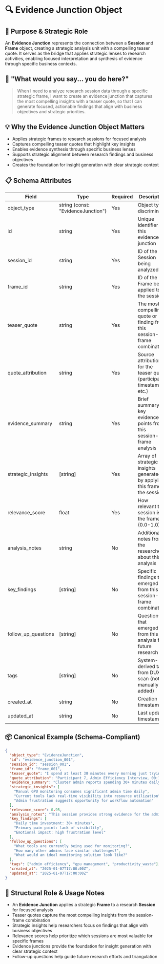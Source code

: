 # 🔍 Evidence Junction Object

## 🎯 Purpose & Strategic Role
An **Evidence Junction** represents the connection between a **Session** and **Frame** object, creating a strategic analysis unit with a compelling teaser quote. It serves as the bridge that applies strategic lenses to research activities, enabling focused interpretation and synthesis of evidence through specific business contexts.

## 🧠 "What would you say... you do here?"
> When I need to analyze research session data through a specific strategic frame, I want to create an evidence junction that captures the most compelling insights with a teaser quote, so that I can generate focused, actionable findings that align with business objectives and strategic priorities.

## 💡 Why the Evidence Junction Object Matters
- Applies strategic frames to research sessions for focused analysis
- Captures compelling teaser quotes that highlight key insights
- Enables evidence synthesis through specific business lenses
- Supports strategic alignment between research findings and business objectives
- Creates the foundation for insight generation with clear strategic context

## 📋 Schema Attributes
| Field               | Type                           | Required | Description                                                                                  |
|---------------------|--------------------------------|----------|----------------------------------------------------------------------------------------------|
| object_type         | string (const: "EvidenceJunction") | Yes   | Object type discriminator                                                                    |
| id                  | string                         | Yes      | Unique identifier for this evidence junction                                                |
| session_id          | string                         | Yes      | ID of the Session being analyzed                                                             |
| frame_id            | string                         | Yes      | ID of the Frame being applied to the session                                                |
| teaser_quote        | string                         | Yes      | The most compelling quote or finding from this session-frame combination                     |
| quote_attribution   | string                         | Yes      | Source attribution for the teaser quote (participant, timestamp, etc.)                      |
| evidence_summary    | string                         | Yes      | Brief summary of key evidence points from this session-frame analysis                        |
| strategic_insights  | [string]                       | Yes      | Array of strategic insights generated by applying this frame to the session                 |
| relevance_score     | float                          | Yes      | How relevant this session is to the frame (0.0-1.0)                                         |
| analysis_notes      | string                         | No       | Additional notes from the researcher about this analysis                                     |
| key_findings        | [string]                       | No       | Specific findings that emerged from this session-frame combination                           |
| follow_up_questions | [string]                       | No       | Questions that emerged from this analysis for future research                               |
| tags                | [string]                       | No       | System-derived tags from DUX scan (not manually added)                                      |
| created_at          | string                         | No       | Creation timestamp                                                                           |
| updated_at          | string                         | No       | Last update timestamp                                                                        |

## 📦 Canonical Example (Schema-Compliant)
```json
{
  "object_type": "EvidenceJunction",
  "id": "evidence_junction_001",
  "session_id": "session_001",
  "frame_id": "frame_001",
  "teaser_quote": "I spend at least 30 minutes every morning just trying to figure out which GPUs are actually being used and which ones are just sitting idle. It's incredibly frustrating.",
  "quote_attribution": "Participant 7, Admin Efficiency Interview, 00:12:45",
  "evidence_summary": "Cluster admin reports spending 30+ minutes daily on manual GPU utilization monitoring, indicating significant productivity waste in routine administrative tasks.",
  "strategic_insights": [
    "Manual GPU monitoring consumes significant admin time daily",
    "Current tools lack real-time visibility into resource utilization",
    "Admin frustration suggests opportunity for workflow automation"
  ],
  "relevance_score": 0.95,
  "analysis_notes": "This session provides strong evidence for the admin efficiency frame, with clear quantification of time waste and emotional impact.",
  "key_findings": [
    "Daily time investment: 30+ minutes",
    "Primary pain point: lack of visibility",
    "Emotional impact: high frustration level"
  ],
  "follow_up_questions": [
    "What tools are currently being used for monitoring?",
    "How many other admins face similar challenges?",
    "What would an ideal monitoring solution look like?"
  ],
  "tags": ["admin_efficiency", "gpu_management", "productivity_waste"],
  "created_at": "2025-01-07T17:00:00Z",
  "updated_at": "2025-01-07T17:00:00Z"
}
```

## 🔗 Structural Role & Usage Notes
- An **Evidence Junction** applies a strategic **Frame** to a research **Session** for focused analysis
- Teaser quotes capture the most compelling insights from the session-frame combination
- Strategic insights help researchers focus on findings that align with business objectives
- Relevance scores help prioritize which sessions are most valuable for specific frames
- Evidence junctions provide the foundation for insight generation with clear strategic context
- Follow-up questions help guide future research efforts and triangulation 